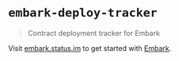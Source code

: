 # `embark-deploy-tracker`

> Contract deployment tracker for Embark

Visit [embark.status.im](https://embark.status.im/) to get started with
[Embark](https://github.com/embarklabs/embark).
